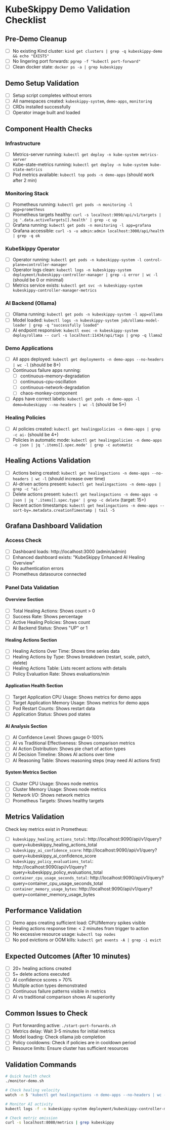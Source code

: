 # KubeSkippy Demo Validation Checklist

## Pre-Demo Cleanup
- [ ] No existing Kind cluster: `kind get clusters | grep -q kubeskippy-demo && echo "EXISTS"`
- [ ] No lingering port forwards: `pgrep -f "kubectl port-forward"`
- [ ] Clean docker state: `docker ps -a | grep kubeskippy`

## Demo Setup Validation
- [ ] Setup script completes without errors
- [ ] All namespaces created: `kubeskippy-system`, `demo-apps`, `monitoring`
- [ ] CRDs installed successfully
- [ ] Operator image built and loaded

## Component Health Checks
### Infrastructure
- [ ] Metrics-server running: `kubectl get deploy -n kube-system metrics-server`
- [ ] Kube-state-metrics running: `kubectl get deploy -n kube-system kube-state-metrics`
- [ ] Pod metrics available: `kubectl top pods -n demo-apps` (should work after 2 min)

### Monitoring Stack
- [ ] Prometheus running: `kubectl get pods -n monitoring -l app=prometheus`
- [ ] Prometheus targets healthy: `curl -s localhost:9090/api/v1/targets | jq '.data.activeTargets[].health' | grep -c up`
- [ ] Grafana running: `kubectl get pods -n monitoring -l app=grafana`
- [ ] Grafana accessible: `curl -s -u admin:admin localhost:3000/api/health | grep -q ok`

### KubeSkippy Operator
- [ ] Operator running: `kubectl get pods -n kubeskippy-system -l control-plane=controller-manager`
- [ ] Operator logs clean: `kubectl logs -n kubeskippy-system deployment/kubeskippy-controller-manager | grep -i error | wc -l` (should be 0 or minimal)
- [ ] Metrics service exists: `kubectl get svc -n kubeskippy-system kubeskippy-controller-manager-metrics`

### AI Backend (Ollama)
- [ ] Ollama running: `kubectl get pods -n kubeskippy-system -l app=ollama`
- [ ] Model loaded: `kubectl logs -n kubeskippy-system job/ollama-model-loader | grep -q "successfully loaded"`
- [ ] AI endpoint responsive: `kubectl exec -n kubeskippy-system deploy/ollama -- curl -s localhost:11434/api/tags | grep -q llama2`

### Demo Applications
- [ ] All apps deployed: `kubectl get deployments -n demo-apps --no-headers | wc -l` (should be 8+)
- [ ] Continuous failure apps running:
  - [ ] continuous-memory-degradation
  - [ ] continuous-cpu-oscillation
  - [ ] continuous-network-degradation
  - [ ] chaos-monkey-component
- [ ] Apps have correct labels: `kubectl get pods -n demo-apps -l demo=kubeskippy --no-headers | wc -l` (should be 5+)

### Healing Policies
- [ ] AI policies created: `kubectl get healingpolicies -n demo-apps | grep -c ai-` (should be 4+)
- [ ] Policies in automatic mode: `kubectl get healingpolicies -n demo-apps -o json | jq '.items[].spec.mode' | grep -c automatic`

## Healing Actions Validation
- [ ] Actions being created: `kubectl get healingactions -n demo-apps --no-headers | wc -l` (should increase over time)
- [ ] AI-driven actions present: `kubectl get healingactions -n demo-apps | grep -c "ai-"`
- [ ] Delete actions present: `kubectl get healingactions -n demo-apps -o json | jq '.items[].spec.type' | grep -c delete` (target: 15+)
- [ ] Recent action timestamps: `kubectl get healingactions -n demo-apps --sort-by=.metadata.creationTimestamp | tail -5`

## Grafana Dashboard Validation

### Access Check
- [ ] Dashboard loads: http://localhost:3000 (admin/admin)
- [ ] Enhanced dashboard exists: "KubeSkippy Enhanced AI Healing Overview"
- [ ] No authentication errors
- [ ] Prometheus datasource connected

### Panel Data Validation
#### Overview Section
- [ ] Total Healing Actions: Shows count > 0
- [ ] Success Rate: Shows percentage
- [ ] Active Healing Policies: Shows count
- [ ] AI Backend Status: Shows "UP" or 1

#### Healing Actions Section  
- [ ] Healing Actions Over Time: Shows time series data
- [ ] Healing Actions by Type: Shows breakdown (restart, scale, patch, delete)
- [ ] Healing Actions Table: Lists recent actions with details
- [ ] Policy Evaluation Rate: Shows evaluations/min

#### Application Health Section
- [ ] Target Application CPU Usage: Shows metrics for demo apps
- [ ] Target Application Memory Usage: Shows metrics for demo apps
- [ ] Pod Restart Counts: Shows restart data
- [ ] Application Status: Shows pod states

#### AI Analysis Section
- [ ] AI Confidence Level: Shows gauge 0-100%
- [ ] AI vs Traditional Effectiveness: Shows comparison metrics
- [ ] AI Action Distribution: Shows pie chart of action types
- [ ] AI Decision Timeline: Shows AI actions over time
- [ ] AI Reasoning Table: Shows reasoning steps (may need AI actions first)

#### System Metrics Section
- [ ] Cluster CPU Usage: Shows node metrics
- [ ] Cluster Memory Usage: Shows node metrics
- [ ] Network I/O: Shows network metrics
- [ ] Prometheus Targets: Shows healthy targets

## Metrics Validation
Check key metrics exist in Prometheus:
- [ ] `kubeskippy_healing_actions_total`: http://localhost:9090/api/v1/query?query=kubeskippy_healing_actions_total
- [ ] `kubeskippy_ai_confidence_score`: http://localhost:9090/api/v1/query?query=kubeskippy_ai_confidence_score
- [ ] `kubeskippy_policy_evaluations_total`: http://localhost:9090/api/v1/query?query=kubeskippy_policy_evaluations_total
- [ ] `container_cpu_usage_seconds_total`: http://localhost:9090/api/v1/query?query=container_cpu_usage_seconds_total
- [ ] `container_memory_usage_bytes`: http://localhost:9090/api/v1/query?query=container_memory_usage_bytes

## Performance Validation
- [ ] Demo apps creating sufficient load: CPU/Memory spikes visible
- [ ] Healing actions response time: < 2 minutes from trigger to action
- [ ] No excessive resource usage: `kubectl top nodes`
- [ ] No pod evictions or OOM kills: `kubectl get events -A | grep -i evict`

## Expected Outcomes (After 10 minutes)
- [ ] 20+ healing actions created
- [ ] 5+ delete actions executed  
- [ ] AI confidence scores > 70%
- [ ] Multiple action types demonstrated
- [ ] Continuous failure patterns visible in metrics
- [ ] AI vs traditional comparison shows AI superiority

## Common Issues to Check
- [ ] Port forwarding active: `./start-port-forwards.sh`
- [ ] Metrics delay: Wait 3-5 minutes for initial metrics
- [ ] Model loading: Check ollama job completion
- [ ] Policy cooldowns: Check if policies are in cooldown period
- [ ] Resource limits: Ensure cluster has sufficient resources

## Validation Commands
```bash
# Quick health check
./monitor-demo.sh

# Check healing velocity
watch -n 5 'kubectl get healingactions -n demo-apps --no-headers | wc -l'

# Monitor AI activity
kubectl logs -f -n kubeskippy-system deployment/kubeskippy-controller-manager | grep -i "ai\|confidence\|reasoning"

# Check metric emission
curl -s localhost:8080/metrics | grep kubeskippy
```